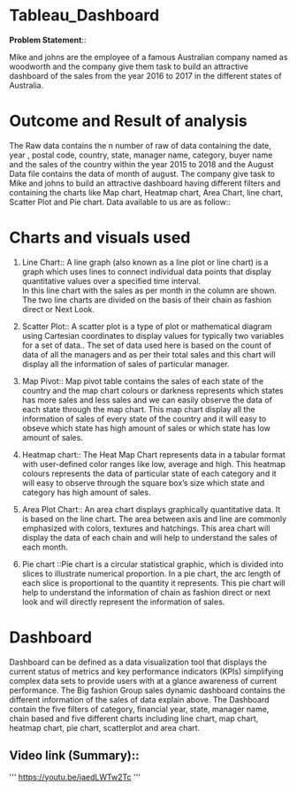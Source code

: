 # Tableau_Dashboard
**Problem Statement**::

Mike and johns are the employee of a famous Australian company named as woodworth and the company give them task to build an attractive dashboard of the sales from the year 2016 to 2017 in the different states of Australia.

# Outcome and Result of analysis
The Raw data contains the n number of raw of data containing the date, year , postal code, country, state, manager name, category, buyer name and the sales of the country within the year 2015 to 2018 and the August Data file contains the data of month of august. 
The company give task to Mike and johns to build an attractive dashboard having different filters and containing the charts like Map chart, Heatmap chart, Area Chart, line chart, Scatter Plot and Pie chart.
Data available to us are as follow::

# Charts and visuals used

1. Line Chart:: A line graph (also known as a line plot or line chart) is a graph which uses lines to connect individual data points that display quantitative values over a specified time interval.  
In this line chart with the sales as per month in the column are shown. The two line charts are divided on the basis of their chain as fashion direct or Next Look.                      

2. Scatter Plot:: A scatter plot is a type of plot or mathematical diagram using Cartesian coordinates to display values for typically two variables for a set of data..
The set of data used here is based on the count of data of all the managers and as per their total  sales and this chart will display all the information of sales of particular manager. 


3. Map Pivot::  Map pivot table contains the sales of each state of the country and the map chart colours or darkness represents which states has more sales and less sales and we can easily observe the data of each state through the map chart. 
This map chart display all the information of sales of every state of the country and it will easy to obseve which state has high amount of sales or which state has low amount of sales.

4. Heatmap chart:: The Heat Map Chart represents data in a tabular format with user-defined color ranges like low, average and high. 
This heatmap colours represents the data of particular state of each category and it will easy to observe through the square box’s size which state and category has high amount of sales. 

5. Area Plot Chart:: An area chart displays graphically quantitative data. It is based on the line chart. The area between axis and line are commonly emphasized with colors, textures and hatchings.
This area chart will display the data of each chain and will help to understand the sales of each month.

6. Pie chart ::Pie chart is a circular statistical graphic, which is divided into slices to illustrate numerical proportion. In a pie chart, the arc length of each slice is proportional to the quantity it represents.
This pie chart will help to understand the information of chain as fashion direct or next look and will directly represent the information of sales.

# Dashboard
Dashboard can be defined as a data visualization tool that displays the current status of metrics and key performance indicators (KPIs) simplifying complex data sets to provide users with at a glance awareness of current performance.
The Big fashion Group sales dynamic dashboard contains the different information of the sales of data explain above.
The Dashboard contain the five filters of category, financial year, state, manager name, chain based and five different charts including line chart, map chart, heatmap chart, pie chart, scatterplot and area chart.

## Video link (Summary)::
'''
https://youtu.be/jaedLWTw2Tc
'''
